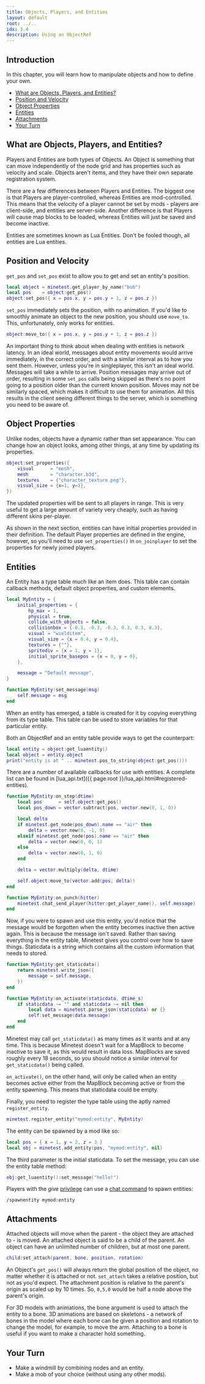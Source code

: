 ```yaml
---
title: Objects, Players, and Entities
layout: default
root: ../..
idx: 3.4
description: Using an ObjectRef
---
```


## Introduction <!-- omit in toc -->

In this chapter, you will learn how to manipulate objects and how to define your
own.

- [What are Objects, Players, and Entities?](#what-are-objects-players-and-entities)
- [Position and Velocity](#position-and-velocity)
- [Object Properties](#object-properties)
- [Entities](#entities)
- [Attachments](#attachments)
- [Your Turn](#your-turn)

## What are Objects, Players, and Entities?

Players and Entities are both types of Objects. An Object is something that can move
independently of the node grid and has properties such as velocity and scale.
Objects aren't items, and they have their own separate registration system.

There are a few differences between Players and Entities.
The biggest one is that Players are player-controlled, whereas Entities are mod-controlled.
This means that the velocity of a player cannot be set by mods - players are client-side,
and entities are server-side.
Another difference is that Players will cause map blocks to be loaded, whereas Entities
will just be saved and become inactive.

Entities are sometimes known as Lua Entities.
Don't be fooled though, all entities are Lua entities.

## Position and Velocity

`get_pos` and `set_pos` exist to allow you to get and set an entity's position.

```lua
local object = minetest.get_player_by_name("bob")
local pos    = object:get_pos()
object:set_pos({ x = pos.x, y = pos.y + 1, z = pos.z })
```

`set_pos` immediately sets the position, with no animation. If you'd like to
smoothly animate an object to the new position, you should use `move_to`.
This, unfortunately, only works for entities.

```lua
object:move_to({ x = pos.x, y = pos.y + 1, z = pos.z })
```

An important thing to think about when dealing with entities is network latency.
In an ideal world, messages about entity movements would arrive immediately,
in the correct order, and with a similar interval as to how you sent them.
However, unless you're in singleplayer, this isn't an ideal world.
Messages will take a while to arrive. Position messages may arrive out of order,
resulting in some `set_pos` calls being skipped as there's no point going to
a position older than the current known position.
Moves may not be similarly spaced, which makes it difficult to use them for animation.
All this results in the client seeing different things to the server, which is something
you need to be aware of.

## Object Properties

Unlike nodes, objects have a dynamic rather than set appearance.
You can change how an object looks, among other things, at any time by updating
its properties.

```lua
object:set_properties({
    visual      = "mesh",
    mesh        = "character.b3d",
    textures    = {"character_texture.png"},
    visual_size = {x=1, y=1},
})
```

The updated properties will be sent to all players in range.
This is very useful to get a large amount of variety very cheaply, such as having
different skins per-player.

As shown in the next section, entities can have initial properties
provided in their definition.
The default Player properties are defined in the engine, however, so you'll
need to use `set_properties()` in `on_joinplayer` to set the properties for newly
joined players.

## Entities

An Entity has a type table much like an item does.
This table can contain callback methods, default object properties, and custom elements.

```lua
local MyEntity = {
    initial_properties = {
        hp_max = 1,
        physical = true,
        collide_with_objects = false,
        collisionbox = {-0.3, -0.3, -0.3, 0.3, 0.3, 0.3},
        visual = "wielditem",
        visual_size = {x = 0.4, y = 0.4},
        textures = {""},
        spritediv = {x = 1, y = 1},
        initial_sprite_basepos = {x = 0, y = 0},
    },

    message = "Default message",
}

function MyEntity:set_message(msg)
    self.message = msg
end
```

When an entity has emerged, a table is created for it by copying everything from
its type table.
This table can be used to store variables for that particular entity.

Both an ObjectRef and an entity table provide ways to get the counterpart:

```lua
local entity = object:get_luaentity()
local object = entity.object
print("entity is at " .. minetest.pos_to_string(object:get_pos()))
```

There are a number of available callbacks for use with entities.
A complete list can be found in [lua_api.txt]({{ page.root }}/lua_api.html#registered-entities).

```lua
function MyEntity:on_step(dtime)
    local pos      = self.object:get_pos()
    local pos_down = vector.subtract(pos, vector.new(0, 1, 0))

    local delta
    if minetest.get_node(pos_down).name == "air" then
        delta = vector.new(0, -1, 0)
    elseif minetest.get_node(pos).name == "air" then
        delta = vector.new(0, 0, 1)
    else
        delta = vector.new(0, 1, 0)
    end

    delta = vector.multiply(delta, dtime)

    self.object:move_to(vector.add(pos, delta))
end

function MyEntity:on_punch(hitter)
    minetest.chat_send_player(hitter:get_player_name(), self.message)
end
```

Now, if you were to spawn and use this entity, you'd notice that the message
would be forgotten when the entity becomes inactive then active again.
This is because the message isn't saved.
Rather than saving everything in the entity table, Minetest gives you control over
how to save things.
Staticdata is a string which contains all the custom information that
needs to stored.

```lua
function MyEntity:get_staticdata()
    return minetest.write_json({
        message = self.message,
    })
end

function MyEntity:on_activate(staticdata, dtime_s)
    if staticdata ~= "" and staticdata ~= nil then
        local data = minetest.parse_json(staticdata) or {}
        self:set_message(data.message)
    end
end
```

Minetest may call `get_staticdata()` as many times as it wants and at any time.
This is because Minetest doesn't wait for a MapBlock to become inactive to save
it, as this would result in data loss. MapBlocks are saved roughly every 18
seconds, so you should notice a similar interval for `get_staticdata()` being called.

`on_activate()`, on the other hand, will only be called when an entity becomes
active either from the MapBlock becoming active or from the entity spawning.
This means that staticdata could be empty.

Finally, you need to register the type table using the aptly named `register_entity`.

```lua
minetest.register_entity("mymod:entity", MyEntity)
```

The entity can be spawned by a mod like so:

```lua
local pos = { x = 1, y = 2, z = 3 }
local obj = minetest.add_entity(pos, "mymod:entity", nil)
```

The third parameter is the initial staticdata.
To set the message, you can use the entity table method:

```lua
obj:get_luaentity():set_message("hello!")
```

Players with the *give* [privilege](../players/privileges.html) can
use a [chat command](../players/chat.html) to spawn entities:

    /spawnentity mymod:entity

## Attachments

Attached objects will move when the parent - the object they are attached to -
is moved. An attached object is said to be a child of the parent.
An object can have an unlimited number of children, but at most one parent.

```lua
child:set_attach(parent, bone, position, rotation)
```

An Object's `get_pos()` will always return the global position of the object, no
matter whether it is attached or not.
`set_attach` takes a relative position, but not as you'd expect.
The attachment position is relative to the parent's origin as scaled up by 10 times.
So, `0,5,0` would be half a node above the parent's origin.

For 3D models with animations, the bone argument is used to attach the entity
to a bone.
3D animations are based on skeletons - a network of bones in the model where
each bone can be given a position and rotation to change the model, for example,
to move the arm.
Attaching to a bone is useful if you want to make a character hold something.

## Your Turn

* Make a windmill by combining nodes and an entity.
* Make a mob of your choice (without using any other mods).
